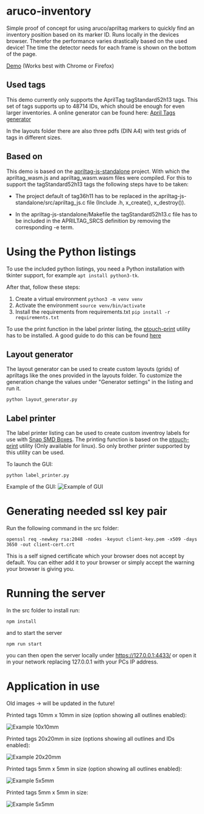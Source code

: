 # aruco-inventory
Simple proof of concept for using aruco/apriltag markers to quickly find an inventory position based on its marker ID.
Runs locally in the devices browser. Therefor the performance varies drastically based on the used device!
The time the detector needs for each frame is shown on the bottom of the page.

[Demo](https://tecmarek.github.io/aruco-inventory/) (Works best with Chrome or Firefox)

## Used tags
This demo currently only supports the AprilTag tagStandard52h13 tags.
This set of tags supports up to 48714 IDs, which should be enough for even larger inventories.
A online generator can be found here: [April Tags generator](https://chaitanyantr.github.io/apriltag.html)

In the layouts folder there are also three pdfs (DIN A4) with test grids of tags in different sizes.


## Based on
This demo is based on the [apriltag-js-standalone](https://github.com/arenaxr/apriltag-js-standalone) project.
With which the apriltag_wasm.js and apriltag_wasm.wasm files were compiled. For this to support the tagStandard52h13 tags the following steps have to be taken:

- The project default of tag36h11 has to be replaced in the apriltag-js-standalone/src/apriltag_js.c file (Include .h, x_create(), x_destroy()).

- In the apriltag-js-standalone/Makefile the tagStandard52h13.c file has to be included in the APRILTAG_SRCS definition by removing the corresponding -e term.

# Using the Python listings
To use the included python listings, you need a Python installation with tkinter support, for example `apt install python3-tk`.

After that, follow these steps:

1. Create a virtual environment `python3 -m venv venv`
2. Activate the environment `source venv/bin/activate`
3. Install the requirements from requirements.txt `pip install -r requirements.txt`

To use the print function in the label printer listing, the [ptouch-print](https://dominic.familie-radermacher.ch/projekte/ptouch-print/) utility has to be installed. A good guide to do this can be found [here](https://github.com/HenrikBengtsson/brother-ptouch-label-printer-on-linux)

## Layout generator
The layout generator can be used to create custom layouts (grids) of apriltags like the ones provided in the layouts folder. To customize the generation change the values under "Generator settings" in the listing and run it.

    python layout_generator.py

## Label printer
The label printer listing can be used to create custom inventroy labels for use with [Snap SMD Boxes](https://www.printables.com/de/model/139035-snap-smd-boxes). The printing function is based on the [ptouch-print](https://dominic.familie-radermacher.ch/projekte/ptouch-print/) utility (Only available for linux). So only brother printer supported by this utility can be used.

To launch the GUI:

    python label_printer.py

Example of the GUI:
![Example of GUI](docs/example_label_printer.jpg)


# Generating needed ssl key pair
Run the following command in the src folder:

    openssl req -newkey rsa:2048 -nodes -keyout client-key.pem -x509 -days 3650 -out client-cert.crt

This is a self signed certificate which your browser does not accept by default. You can either add it to your browser or simply accept the warning your browser is giving you.

# Running the server
In the src folder to install run:

    npm install

and to start the server

    npm run start

you can then open the server locally under https://127.0.0.1:4433/ or open it in your network replacing 127.0.0.1 with your PCs IP address.

# Application in use

Old images -> will be updated in the future!

Printed tags 10mm x 10mm in size (option showing all outlines enabled):

![Example 10x10mm](docs/example_10x10mm.jpg)


Printed tags 20x20mm in size (options showing all outlines and IDs enabled):

![Example 20x20mm](docs/example_20x20mm.jpg)

Printed tags 5mm x 5mm in size (option showing all outlines enabled):

![Example 5x5mm](docs/example_5x5mm.jpg)

Printed tags 5mm x 5mm in size:

![Example 5x5mm](docs/example_5x5mm_only_highlight.jpg)